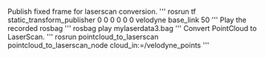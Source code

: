 Publish fixed frame for laserscan conversion.
'''
rosrun tf static_transform_publisher 0 0 0 0 0 0 velodyne base_link 50
'''
Play the recorded rosbag
'''
rosbag play mylaserdata3.bag
'''
Convert PointCloud to LaserScan.
'''
rosrun pointcloud_to_laserscan pointcloud_to_laserscan_node cloud_in:=/velodyne_points
'''
